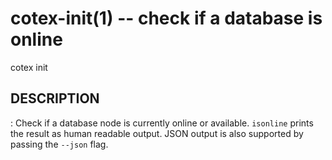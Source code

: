 cotex-init(1) -- check if a database is online
====================================================
cotex init
## DESCRIPTION
 <url>:
Check if a database node is currently online or available.
`isonline` prints the result as human readable output. JSON
output is also supported by passing the `--json` flag.